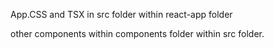 App.CSS and TSX in src folder within react-app folder

other components within components folder within src folder. 
